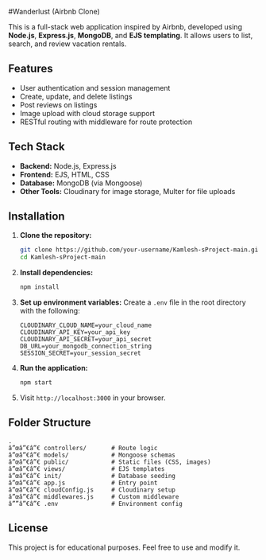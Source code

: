 #Wanderlust (Airbnb Clone)

This is a full-stack web application inspired by Airbnb, developed using **Node.js**, **Express.js**, **MongoDB**, and **EJS templating**. It allows users to list, search, and review vacation rentals.

## Features

- User authentication and session management
- Create, update, and delete listings
- Post reviews on listings
- Image upload with cloud storage support
- RESTful routing with middleware for route protection

## Tech Stack

- **Backend:** Node.js, Express.js
- **Frontend:** EJS, HTML, CSS
- **Database:** MongoDB (via Mongoose)
- **Other Tools:** Cloudinary for image storage, Multer for file uploads

## Installation

1. **Clone the repository:**
   ```bash
   git clone https://github.com/your-username/Kamlesh-sProject-main.git
   cd Kamlesh-sProject-main
   ```

2. **Install dependencies:**
   ```bash
   npm install
   ```

3. **Set up environment variables:**
   Create a `.env` file in the root directory with the following:
   ```env
   CLOUDINARY_CLOUD_NAME=your_cloud_name
   CLOUDINARY_API_KEY=your_api_key
   CLOUDINARY_API_SECRET=your_api_secret
   DB_URL=your_mongodb_connection_string
   SESSION_SECRET=your_session_secret
   ```

4. **Run the application:**
   ```bash
   npm start
   ```

5. Visit `http://localhost:3000` in your browser.

## Folder Structure

```
.
â”œâ”€â”€ controllers/       # Route logic
â”œâ”€â”€ models/            # Mongoose schemas
â”œâ”€â”€ public/            # Static files (CSS, images)
â”œâ”€â”€ views/             # EJS templates
â”œâ”€â”€ init/              # Database seeding
â”œâ”€â”€ app.js             # Entry point
â”œâ”€â”€ cloudConfig.js     # Cloudinary setup
â”œâ”€â”€ middlewares.js     # Custom middleware
â””â”€â”€ .env               # Environment config
```

## License

This project is for educational purposes. Feel free to use and modify it.
